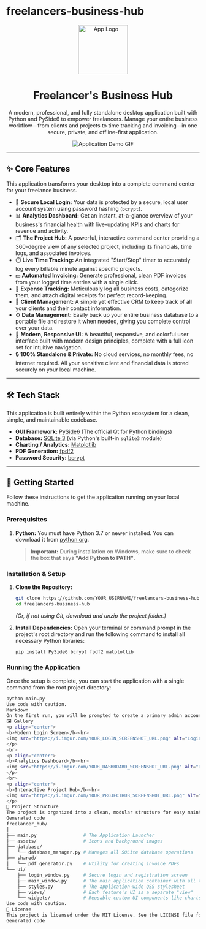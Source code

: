 #  freelancers-business-hub

<p align="center">
  <img src="https://i.imgur.com/YOUR_APP_ICON_URL.png" alt="App Logo" width="128"/>
</p>

<h1 align="center">Freelancer's Business Hub</h1>

<p align="center">
  A modern, professional, and fully standalone desktop application built with Python and PySide6 to empower freelancers. Manage your entire business workflow—from clients and projects to time tracking and invoicing—in one secure, private, and offline-first application.
</p>

<p align="center">
  <img src="https://i.imgur.com/YOUR_GIF_DEMO_URL.gif" alt="Application Demo GIF"/>
</p>

---

## ✨ Core Features

This application transforms your desktop into a complete command center for your freelance business.

*   🔐 **Secure Local Login:** Your data is protected by a secure, local user account system using password hashing (`bcrypt`).
*   📊 **Analytics Dashboard:** Get an instant, at-a-glance overview of your business's financial health with live-updating KPIs and charts for revenue and activity.
*   🗂️ **The Project Hub:** A powerful, interactive command center providing a 360-degree view of any selected project, including its financials, time logs, and associated invoices.
*   ⏱️ **Live Time Tracking:** An integrated "Start/Stop" timer to accurately log every billable minute against specific projects.
*   💵 **Automated Invoicing:** Generate professional, clean PDF invoices from your logged time entries with a single click.
*   🧾 **Expense Tracking:** Meticulously log all business costs, categorize them, and attach digital receipts for perfect record-keeping.
*   👥 **Client Management:** A simple yet effective CRM to keep track of all your clients and their contact information.
*   ⚙️ **Data Management:** Easily back up your entire business database to a portable file and restore it when needed, giving you complete control over your data.
*   🎨 **Modern, Responsive UI:** A beautiful, responsive, and colorful user interface built with modern design principles, complete with a full icon set for intuitive navigation.
*   🔒 **100% Standalone & Private:** No cloud services, no monthly fees, no internet required. All your sensitive client and financial data is stored securely on your local machine.

---

## 🛠️ Tech Stack

This application is built entirely within the Python ecosystem for a clean, simple, and maintainable codebase.

*   **GUI Framework:** [PySide6](https://www.qt.io/qt-for-python) (The official Qt for Python bindings)
*   **Database:** [SQLite 3](https://www.sqlite.org/index.html) (via Python's built-in `sqlite3` module)
*   **Charting / Analytics:** [Matplotlib](https://matplotlib.org/)
*   **PDF Generation:** [fpdf2](https://github.com/PyFPDF/fpdf2)
*   **Password Security:** [bcrypt](https://pypi.org/project/bcrypt/)

---

## 🚀 Getting Started

Follow these instructions to get the application running on your local machine.

### Prerequisites

1.  **Python:** You must have Python 3.7 or newer installed. You can download it from [python.org](https://www.python.org/).
    > **Important:** During installation on Windows, make sure to check the box that says **"Add Python to PATH"**.

### Installation & Setup

1.  **Clone the Repository:**
    ```bash
    git clone https://github.com/YOUR_USERNAME/freelancers-business-hub.git
    cd freelancers-business-hub
    ```
    *(Or, if not using Git, download and unzip the project folder.)*

2.  **Install Dependencies:**
    Open your terminal or command prompt in the project's root directory and run the following command to install all necessary Python libraries:
    ```bash
    pip install PySide6 bcrypt fpdf2 matplotlib
    ```

### Running the Application

Once the setup is complete, you can start the application with a single command from the root project directory:

```bash
python main.py
Use code with caution.
Markdown
On the first run, you will be prompted to create a primary admin account. After that, the beautiful login screen will appear every time you launch the app.
🖼️ Gallery
<p align="center">
<b>Modern Login Screen</b><br>
<img src="https://i.imgur.com/YOUR_LOGIN_SCREENSHOT_URL.png" alt="Login Screen" width="700"/>
</p>
<br>
<p align="center">
<b>Analytics Dashboard</b><br>
<img src="https://i.imgur.com/YOUR_DASHBOARD_SCREENSHOT_URL.png" alt="Dashboard" width="700"/>
</p>
<br>
<p align="center">
<b>Interactive Project Hub</b><br>
<img src="https://i.imgur.com/YOUR_PROJECTHUB_SCREENSHOT_URL.png" alt="Project Hub" width="700"/>
</p>
📁 Project Structure
The project is organized into a clean, modular structure for easy maintenance and scalability.
Generated code
freelancer_hub/
│
├── main.py                 # The Application Launcher
├── assets/                 # Icons and background images
├── database/
│   └── database_manager.py # Manages all SQLite database operations
├── shared/
│   └── pdf_generator.py    # Utility for creating invoice PDFs
└── ui/
    ├── login_window.py     # Secure login and registration screen
    ├── main_window.py      # The main application container with all tabs
    ├── styles.py           # The application-wide QSS stylesheet
    ├── views/              # Each feature's UI is a separate "view"
    └── widgets/            # Reusable custom UI components like charts
Use code with caution.
📄 License
This project is licensed under the MIT License. See the LICENSE file for details.
Generated code
